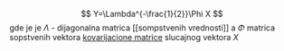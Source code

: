 $$
Y=\Lambda^{-\frac{1}{2}}\Phi X
$$
gde je je $\Lambda$ - dijagonalna matrica [[sompstvenih vrednosti]] a $\Phi$ matrica sopstvenih vektora
[kovarijacione matrice](kovarijaciona%20matrica.md) slucajnog vektora $X$
